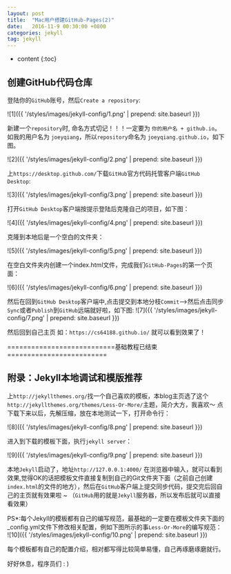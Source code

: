 ```yaml
---
layout: post
title:  "Mac用户搭建GitHub-Pages(2)"
date:   2016-11-9 00:30:00 +0800
categories: jekyll
tag: jekyll
---
```


* content
{:toc}


创建GitHub代码仓库
------------------------
登陆你的`GitHub`账号，然后`Create a repository`:

![1]({{ '/styles/images/jekyll-config/1.png' | prepend: site.baseurl  }})

新建一个`repository`时, 命名方式切记！！！一定要为 `你的用户名 + github.io`。如我的用户名为 `joeyqiang`，所以`repository`命名为 `joeyqiang.github.io`，如下图。

![2]({{ '/styles/images/jekyll-config/2.png' | prepend: site.baseurl  }})

上`https://desktop.github.com/`下载`GitHub`官方代码托管客户端`GitHub Desktop`:

![3]({{ '/styles/images/jekyll-config/3.png' | prepend: site.baseurl  }})

打开`GitHub Desktop`客户端按提示登陆后克隆自己的项目，如下图：

![4]({{ '/styles/images/jekyll-config/4.png' | prepend: site.baseurl  }})

克隆到本地后是一个空白的文件夹：

![5]({{ '/styles/images/jekyll-config/5.png' | prepend: site.baseurl  }})

在空白文件夹内创建一个index.html文件，完成我们`GitHub-Pages`的第一个页面：

![6]({{ '/styles/images/jekyll-config/6.png' | prepend: site.baseurl  }})

然后在回到`GitHub Desktop`客户端中,点击提交到本地分枝`Commit`—>然后点击同步`Sync`或者`Publish`到`GitHub`远端就好啦，如下图:
![7]({{ '/styles/images/jekyll-config/7.png' | prepend: site.baseurl  }})

然后回到自己主页 如：`https://cs64188.github.io/` 就可以看到效果了！


===========================基础教程已结束=========================



附录：Jekyll本地调试和模版推荐
------------------------

上`http://jekyllthemes.org/`找一个自己喜欢的模板，本blog主页选了这个`http://jekyllthemes.org/themes/Less-Or-More/`主题，简介大方，我喜欢～
点下载下来以后，先解压缩，放在本地测试一下，打开命令行：

![8]({{ '/styles/images/jekyll-config/8.png' | prepend: site.baseurl  }})

进入到下载的模板下面，执行`jekyll server`：

![9]({{ '/styles/images/jekyll-config/9.png' | prepend: site.baseurl  }})

本地`Jekyll`启动了，地址`http://127.0.0.1:4000/` 在浏览器中输入，就可以看到效果,觉得OK的话把模板文件直接复制到自己的Git文件夹下面（之前自己创建`index.html`的文件的地方），然后在`GitHub`客户端上提交同步代码，提交完后回自己的主页就有效果啦 ~ （`GitHub`用的就是`Jekyll`服务器，所以发布后就可以直接看效果）

PS*:每个Jekyll的模板都有自己的编写规范，最基础的一定要在模板文件夹下面的_config.yml文件下修改相关配置，例如下图所示的事`Less-Or-More`的编写规范：
![10]({{ '/styles/images/jekyll-config/10.png' | prepend: site.baseurl  }})

每个模板都有自己的配置介绍，相对都写得比较简单易懂，自己再琢磨琢磨就行。

好好休息，程序员们 : )



